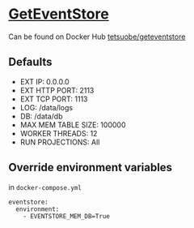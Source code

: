 # [GetEventStore](https://geteventstore.com/)

Can be found on Docker Hub [tetsuobe/geteventstore](https://hub.docker.com/r/tetsuobe/geteventstore/)

## Defaults

- EXT IP: 0.0.0.0
- EXT HTTP PORT: 2113
- EXT TCP PORT: 1113
- LOG: /data/logs
- DB: /data/db
- MAX MEM TABLE SIZE: 100000
- WORKER THREADS: 12
- RUN PROJECTIONS: All

## Override environment variables

in ```docker-compose.yml```

```
eventstore:
  environment:
    - EVENTSTORE_MEM_DB=True
```